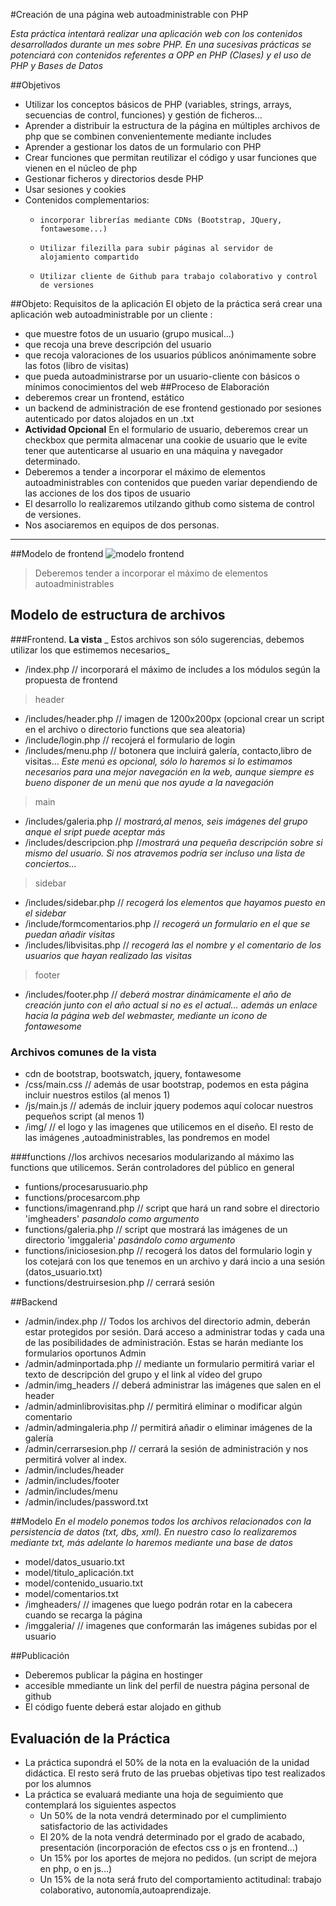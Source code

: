#Creación de una página web autoadministrable con PHP

_Esta práctica intentará realizar una aplicación web con los contenidos desarrollados durante un mes sobre PHP. En una sucesivas prácticas se potenciará con contenidos referentes a OPP en PHP  (Clases) y el uso de PHP y Bases de Datos_

##Objetivos
*  Utilizar los conceptos básicos de PHP (variables, strings, arrays, secuencias de control, funciones) y  gestión de ficheros...
*  Aprender a distribuir la estructura de la página en múltiples archivos de php que se combinen convenientemente mediante includes
*  Aprender a gestionar los datos de un formulario con PHP 
*  Crear funciones que permitan reutilizar el código y usar funciones que vienen en el núcleo de php
*  Gestionar ficheros y directorios desde PHP
*  Usar sesiones y cookies
*  Contenidos complementarios: 
   *     incorporar librerías mediante CDNs (Bootstrap, JQuery, fontawesome...)
   *     Utilizar filezilla para subir páginas al servidor de alojamiento compartido
   *     Utilizar cliente de Github para trabajo colaborativo y control de versiones

##Objeto: Requisitos de la aplicación
El objeto de la práctica será crear una aplicación web autoadministrable por un cliente :
*  que muestre fotos de un usuario (grupo musical...) 
*  que recoja una breve descripción del usuario
*  que recoja valoraciones de los usuarios públicos anónimamente sobre las fotos (libro de visitas)
*  que pueda autoadministrarse por un usuario-cliente con básicos o mínimos conocimientos del web
##Proceso de Elaboración
*  deberemos crear un frontend, estático  
*  un backend de administración de ese frontend gestionado por sesiones autenticado por datos alojados en un .txt
*  **Actividad Opcional** En el formulario de usuario, deberemos crear un checkbox que permita almacenar una  cookie de usuario que le evite tener que autenticarse al usuario en una máquina y navegador determinado.
*  Deberemos a tender a incorporar el máximo de elementos autoadministrables con contenidos que pueden variar dependiendo de las acciones de los dos tipos de usuario
*  El desarrollo lo realizaremos utilzando github como sistema de control de versiones.
*  Nos asociaremos en equipos de dos personas.
***

##Modelo de frontend
![modelo frontend](https://dl.dropboxusercontent.com/u/37685212/img/plantillafrontend-8.jpg)

>Deberemos tender a incorporar el máximo de elementos autoadministrables


## Modelo de estructura de archivos

   ###Frontend. 
   **La vista** _  Estos archivos son sólo sugerencias, debemos utilizar los que  estimemos necesarios_
 
  * /index.php // incorporará el máximo de includes a los módulos según la propuesta de frontend
  
>header

  * /includes/header.php // imagen  de 1200x200px (opcional crear un script en el archivo o directorio functions que sea aleatoria)
  * /include/login.php // recojerá el formulario de login
  * /includes/menu.php // botonera que incluirá galería, contacto,libro de visitas... _Este menú es opcional, sólo lo haremos si lo estimamos necesarios para una mejor navegación en la web, aunque siempre es bueno disponer de un menú que nos ayude a la navegación_

>main
 * /includes/galeria.php // _mostrará,al menos, seis imágenes del grupo anque el sript puede aceptar más_
 * /includes/descripcion.php //_mostrará una pequeña descripción sobre si mismo del usuario. Si nos atravemos podría ser incluso una lista de conciertos..._
 
>sidebar
  * /includes/sidebar.php // _recogerá los elementos que hayamos puesto en el sidebar_
  * /include/formcomentarios.php // _recogerá un formulario en el que se puedan añadir visitas_
  * /includes/libvisitas.php // _recogerá las el nombre y el comentario de los usuarios que hayan realizado las visitas_
 
>footer
  * /includes/footer.php // _deberá mostrar dinámicamente el año de creación junto con el año actual si no es el actual... además un enlace hacia la página web del webmaster, mediante un icono de fontawesome_
  
   ### Archivos comunes de la **vista**
  * cdn de bootstrap, bootswatch, jquery, fontawesome
  * /css/main.css // además de usar bootstrap, podemos en esta página incluir nuestros estilos (al menos 1)
  * /js/main.js // además de incluir jquery podemos aquí colocar nuestros pequeños script (al menos 1)
  * /img/ // el logo y las imagenes que utilicemos en el diseño. El resto de las imágenes ,autoadministrables, las pondremos en model
 
 
###functions //los archivos necesarios modularizando al máximo las functions que utilicemos. Serán controladores del público en general
*  funtions/procesarusuario.php
*  functions/procesarcom.php
*  functions/imagenrand.php // script que hará un rand sobre el directorio 'imgheaders' _pasandolo como argumento_
*  functions/galeria.php // script que mostrará las imágenes de un directorio 'imggaleria' _pasándolo como argumento_
*  functions/iniciosesion.php // recogerá los datos del formulario login y los cotejará con los que tenemos en un archivo y dará incio a una sesión (datos_usuario.txt)
*  functions/destruirsesion.php // cerrará sesión 
 
  ##Backend

  * /admin/index.php // Todos los archivos del directorio admin, deberán estar protegidos por sesión. Dará acceso a administrar todas y cada una de las posibilidades de administración. Estas se harán mediante los formularios oportunos Admin
  * /admin/adminportada.php // mediante un formulario permitirá variar el texto de descripción del grupo y el link al vídeo del grupo 
  * /admin/img_headers // deberá administrar las imágenes que salen en el header
  * /admin/adminlibrovisitas.php // permitirá  eliminar o modificar algún comentario
  * /admin/admingaleria.php // permitirá añadir o eliminar imágenes de la galería
  * /admin/cerrarsesion.php // cerrará la sesión de administración y nos permitirá volver al index.
  * /admin/includes/header
  * /admin/includes/footer
  * /admin/includes/menu
  * /admin/includes/password.txt
 
##Modelo _En el modelo ponemos todos los archivos relacionados con la persistencia de datos (txt, dbs, xml). En nuestro caso lo realizaremos mediante txt, más adelante lo haremos mediante una base de datos_

*  model/datos_usuario.txt
*  model/titulo_aplicación.txt
*  model/contenido_usuario.txt
*  model/comentarios.txt
*  /imgheaders/  // imagenes que luego podrán rotar en la cabecera cuando se recarga la página
*  /imggaleria/  // imagenes que conformarán las imágenes  subidas por el usuario

##Publicación
*  Deberemos publicar la página en hostinger 
*  accesible mmediante un link del perfil de nuestra página personal de github 
*  El código fuente deberá estar alojado en github

## Evaluación de la Práctica
*  La práctica supondrá el 50%  de la nota en la evaluación de la unidad didáctica. El resto será fruto de las pruebas objetivas tipo test realizados por los alumnos
*  La práctica se evaluará mediante una hoja de seguimiento que contemplará los siguientes aspectos
   *  Un 50% de la nota vendrá determinado por el cumplimiento satisfactorio de las actividades
   *  El 20% de la nota vendrá determinado por el grado de acabado,  presentación (incorporación de efectos css o js en frontend...)
   *  Un 15% por los aportes de mejora no pedidos. (un script de mejora en php, o en js...) 
   *  Un 15% de la nota será fruto del comportamiento actitudinal: trabajo colaborativo, autonomía,autoaprendizaje.


